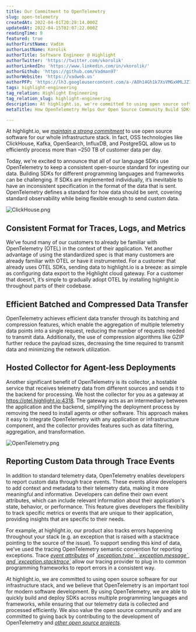 ```yaml
---
title: Our Commitment to OpenTelemetry
slug: open-telemetry
createdAt: 2022-04-01T20:28:14.000Z
updatedAt: 2022-04-15T02:07:22.000Z
readingTime: 8
featured: true
authorFirstName: Vadim
authorLastName: Korolik
authorTitle: Software Engineer @ Highlight 
authorTwitter: 'https://twitter.com/vkorolik'
authorLinkedIn: 'https://www.linkedin.com/in/vkorolik/'
authorGithub: 'https://github.com/Vadman97'
authorWebsite: 'https://vadweb.us'
authorPFP: 'https://lh3.googleusercontent.com/a-/AOh14Gh1k7XsVMGxHMLJZ7qesyddqn1y4EKjfbodEYiY=s96-c'
tags: highlight-engineering 
tag_relation: Highlight Engineering
tag_relation_slug: highlight-engineering
description: At highlight.io, we're committed to using open source software for our infrastructure stack. That's why we've partnered with ClickHouse, Kafka, OpenSearch, InfluxDB, and PostgreSQL for our backend architecture to efficiently process ~250 TB of customer data per day. But our promise to our customers goes beyond the technology powering our data ingest. We'll share how we use OpenTelemetry to easily build open source SDKs to support the various programming languages our customers use. 
metaTitle: How OpenTelemetry Helps Our Open Source Community Build SDKs Faster.

---
```


At highlight.io, we [_maintain a strong commitment_](https://www.highlight.io/docs/general/company/values "https://www.highlight.io/docs/general/company/values") to use open source software for our whole infrastructure stack. In fact, OSS technologies like ClickHouse, Kafka, OpenSearch, InfluxDB, and PostgreSQL allow us to efficiently process more than ~250 TB of customer data per day.

Today, we're excited to announce that all of our language SDKs use OpenTelemetry to keep a consistent open-source standard for ingesting our data. Building SDKs for different programming languages and frameworks can be challenging. If SDKs are implemented individually, it’s inevitable to have an inconsistent specification in the format of the data that is sent. OpenTelemetry defines a standard for how data should be sent, covering standard observability while being flexible enough to send custom data.

![ClickHouse.png](https://media.graphassets.com/IowS7N3SsWav2qCLH6rA "ClickHouse.png")

## **Consistent Format for Traces, Logs, and Metrics**

We’ve found many of our customers to already be familiar with OpenTelemetry (OTEL) in the context of their application. Yet another advantage of using the standardized spec is that many customers are already familiar with OTEL or have it instrumented. For a customer that already uses OTEL SDKs, sending data to highlight.io is a breeze: as simple as configuring data export to the Highlight cloud gateway. For a customer that doesn’t, it’s simple to gradually adopt OTEL by installing highlight.io throughout parts of their codebase.

## **Efficient Batched and Compressed Data Transfer**

OpenTelemetry achieves efficient data transfer through its batching and compression features, which enable the aggregation of multiple telemetry data points into a single request, reducing the number of requests needed to transmit data. Additionally, the use of compression algorithms like GZIP further reduce the payload sizes, decreasing the time required to transmit data and minimizing the network utilization.

## **Hosted Collector for Agent-less Deployments**

Another significant benefit of OpenTelemetry is its collector, a hostable service that receives telemetry data from different sources and sends it to the backend for processing. We host the collector for you as a gateway at https://otel.highlight.io:4318. The gateway acts as an intermediary between the application and the backend, simplifying the deployment process by removing the need to install agents or other software. This approach makes it easy to integrate OpenTelemetry with any application or infrastructure component, and the collector provides features such as data filtering, aggregation, and transformation.



![OpenTelemetry.png](https://media.graphassets.com/ptEbAJpSoiKmbWaaXWSH "OpenTelemetry.png")

## **Reporting Custom Data through Trace Events**

In addition to standard telemetry data, OpenTelemetry enables developers to report custom data through trace events. These events allow developers to add context and metadata to their telemetry data, making it more meaningful and informative. Developers can define their own event attributes, which can include relevant information about their application's state, behavior, or performance. This feature gives developers the flexibility to track specific metrics or events that are unique to their application, providing insights that are specific to their needs.

For example, at highlight.io, our product also tracks errors happening throughout your stack (e.g. an exception that is raised with a stacktrace pointing to the source of the issue). To support sending this kind of data, we've used the tracing OpenTelemetry semantic convention for reporting exceptions. Trace [_event attributes_](https://github.com/open-telemetry/opentelemetry-specification/blob/9fa7c656b26647b27e485a6af7e38dc716eba98a/specification/trace/semantic_conventions/exceptions.md#stacktrace-representation "https://github.com/open-telemetry/opentelemetry-specification/blob/9fa7c656b26647b27e485a6af7e38dc716eba98a/specification/trace/semantic_conventions/exceptions.md#stacktrace-representation") of [_\`exception.type\`, \`exception.message\`, and \`exception.stacktrace\`_](https://github.com/highlight/highlight/blob/e4313181a7c49fb1876d5025eabc74a3dc72c728/backend/otel/otel.go#L4 "https://github.com/highlight/highlight/blob/e4313181a7c49fb1876d5025eabc74a3dc72c728/backend/otel/otel.go#L4") allow our tracing provider to plug in to common programming frameworks to report errors in a consistent way.

At highlight.io, we are committed to using open source software for our infrastructure stack, and we believe that OpenTelemetry is an important tool for modern software development. By using OpenTelemetry, we are able to quickly build and deploy SDKs across multiple programming languages and frameworks, while ensuring that our telemetry data is collected and processed efficiently. We also value the open source community and are committed to giving back by contributing to the development of OpenTelemetry and [_other open source projects_](https://github.com/RichiCoder1/opentelemetry-sdk-workers "https://github.com/RichiCoder1/opentelemetry-sdk-workers").

